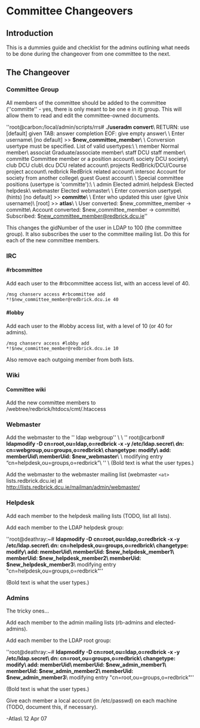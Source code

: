 # Committee Changeovers

## Introduction

This is a dummies guide and checklist for the admins outlining what needs to be done during the changeover from one committee to the next.

## The Changeover


### Committee Group

All members of the committee should be added to the committee (''committe'' - yes, there is only meant to be one e in it) group. This will allow them to read and edit the committee-owned documents.

''root@carbon:/local/admin/scripts/rrs# **./useradm convert**\\
RETURN: use [default] given  TAB: answer completion  EOF: give empty answer\\
\\
Enter username\\
[no default] >> **$new_committee_member**\\
\\
Conversion usertype must be specified. List of valid usertypes:\\
\\
 member       Normal member\\
 associat     Graduate/associate member\\
 staff        DCU staff member\\
 committe     Committee member or a position account\\
 society      DCU society\\
 club         DCU club\\
 dcu          DCU related account\\
 projects     RedBrick/DCU/Course project account\\
 redbrick     RedBrick related account\\
 intersoc     Account for society from another college\\
 guest        Guest account\\
\\
Special committee positions (usertype is 'committe'):\\
\\
 admin        Elected admin\\
 helpdesk     Elected helpdesk\\
 webmaster    Elected webmaster\\
\\
Enter conversion usertype\\
(hints) [no default] >> **committe**\\
\\
Enter who updated this user (give Unix username)\\
[root] >> **atlas**\\
\\
User converted: $new_committee_member -> committe\\
Account converted: $new_committee_member -> committe\\
Subscribed: $new_committee_member@redbrick.dcu.ie''

This changes the gidNumber of the user in LDAP to 100 (the committee group). It also subscribes the user to the committee mailing list. Do this for each of the new committee members.

### IRC

#### #rbcommittee

Add each user to the #rbcommittee access list, with an access level of 40. 

    /msg chanserv access #rbcommittee add *!$new_committee_member@redbrick.dcu.ie 40

#### #lobby

Add each user to the #lobby access list, with a level of 10 (or 40 for admins).

    /msg chanserv access #lobby add *!$new_committee_member@redbrick.dcu.ie 10

Also remove each outgoing member from both lists.


### Wiki

#### Committee wiki

Add the new committee members to /webtree/redbrick/htdocs/cmt/.htaccess

### Webmaster

Add the webmaster to the '' ldap webgroup'' \\
\\
''
root@carbon# **ldapmodify -D cn=root,ou=ldap,o=redbrick -x -y /etc/ldap.secret\\
dn: cn=webgroup,ou=groups,o=redbrick\\
changetype: modify\\
add: memberUid\\
memberUid: $new_webmaster**\\
\\
modifying entry “cn=helpdesk,ou=groups,o=redbrick”\\
''
\\
(Bold text is what the user types.) 

Add the webmaster to the webmaster mailing list (webmaster `<at>` lists.redbrick.dcu.ie) at http://lists.redbrick.dcu.ie/mailman/admin/webmaster/

### Helpdesk

Add each member to the helpdesk mailing lists (TODO, list all lists).

Add each member to the LDAP helpdesk group:

''root@deathray:~# **ldapmodify -D cn=root,ou=ldap,o=redbrick -x -y /etc/ldap.secret\\
dn: cn=helpdesk,ou=groups,o=redbrick\\
changetype: modify\\
add: memberUid\\
memberUid: $new_helpdesk_member1\\
memberUid: $new_helpdesk_member2\\
memberUid: $new_helpdesk_member3**\\
modifying entry "cn=helpdesk,ou=groups,o=redbrick"''

(Bold text is what the user types.)

### Admins

The tricky ones... 

Add each member to the admin mailing lists (rb-admins and elected-admins).

Add each member to the LDAP root group:

''root@deathray:~# **ldapmodify -D cn=root,ou=ldap,o=redbrick -x -y /etc/ldap.secret\\
dn: cn=root,ou=groups,o=redbrick\\
changetype: modify\\
add: memberUid\\
memberUid: $new_admin_member1\\
memberUid: $new_admin_member2\\
memberUid: $new_admin_member3**\\
modifying entry "cn=root,ou=groups,o=redbrick"''

(Bold text is what the user types.)

Give each member a local account (in /etc/passwd) on each machine (TODO, document this, if necessary).

-Atlas\\
12 Apr 07
